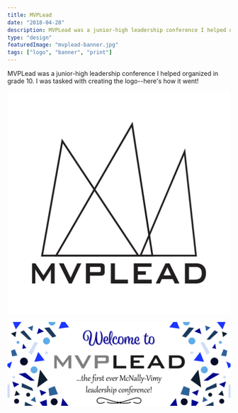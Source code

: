 ```yaml
---
title: MVPLead
date: "2018-04-28"
description: MVPLead was a junior-high leadership conference I helped organized in grade 10. I was tasked with creating the logo--here's how it went!
type: "design"
featuredImage: "mvplead-banner.jpg"
tags: ["logo", "banner", "print"]
---
```


MVPLead was a junior-high leadership conference I helped organized in grade 10. I was tasked with creating the logo--here's how it went!

![MVPLead logo](mvplead-logo.jpg "MVPLead logo")

![MVPLead banner](mvplead-banner.jpg "MVPLead banner")
